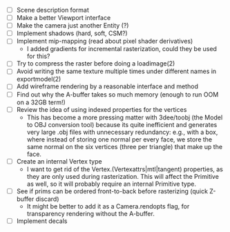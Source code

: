 - [ ] Scene description format
- [ ] Make a better Viewport interface
- [ ] Make the camera just another Entity (?)
- [ ] Implement shadows (hard, soft, CSM?)
- [ ] Implement mip-mapping (read about pixel shader derivatives)
	- I added gradients for incremental rasterization, could they be used for this?
- [ ] Try to compress the raster before doing a loadimage(2)
- [ ] Avoid writing the same texture multiple times under different names in exportmodel(2)
- [ ] Add wireframe rendering by a reasonable interface and method
- [ ] Find out why the A-buffer takes so much memory (enough to run OOM on a 32GB term!)
- [ ] Review the idea of using indexed properties for the vertices
	- This has become a more pressing matter with 3dee/toobj (the
	  Model to OBJ conversion tool) because its quite inefficient
	  and generates very large .obj files with unnecessary
	  redundancy: e.g., with a box, where instead of storing one
	  normal per every face, we store the same normal on the six
	  vertices (three per triangle) that make up the face.
- [ ] Create an internal Vertex type
	- I want to get rid of the Vertex.(Vertexattrs|mtl|tangent)
	  properties, as they are only used during rasterization.
	  This will affect the Primitive as well, so it will probably
	  require an internal Primitive type.
- [ ] See if prims can be ordered front-to-back before rasterizing (quick Z-buffer discard)
	- It might be better to add it as a Camera.rendopts flag, for
	  transparency rendering without the A-buffer.
- [ ] Implement decals
